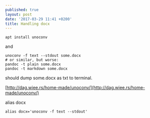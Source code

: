 ```yaml
---
published: true
layout: post
date: '2017-03-29 11:41 +0200'
title: Handling docx
---
```

    apt install unoconv
    
and

    unoconv -f text --stdout some.docx 
    # or similar, but worse:
    pandoc -t plain some.docx
    pandoc -t markdown some.docx
    
should dump some.docx as txt to terminal.

[http://dag.wiee.rs/home-made/unoconv/](http://dag.wiee.rs/home-made/unoconv/)

alias docx

    alias docx='unoconv -f text --stdout'
